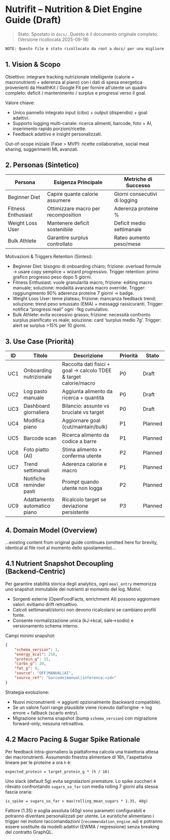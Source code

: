 # Nutrifit – Nutrition & Diet Engine Guide (Draft)

> Stato: Spostato in `docs/`. Questo è il documento originale completo. (Versione ricollocata 2025-09-18)

<!-- Inizio contenuto originale -->

```diff
NOTE: Questo file è stato ricollocato da root a docs/ per una migliore organizzazione.
```

## 1. Vision & Scopo

Obiettivo: integrare tracking nutrizionale intelligente (calorie + macronutrienti + aderenza al piano) con i dati di spesa energetica provenienti da HealthKit / Google Fit per fornire all’utente un quadro completo: deficit / mantenimento / surplus e progressi verso il goal.

Valore chiave:

- Unico pannello integrato input (cibo) + output (dispendio) + goal adattivi.
- Supporto logging multi-canale: ricerca alimenti, barcode, foto + AI, inserimento rapido porzioni/ricette.
- Feedback adattivo e insight personalizzati.

Out-of-scope iniziale (Fase > MVP): ricette collaborative, social meal sharing, suggerimenti ML avanzati.

## 2. Personas (Sintetico)

| Persona | Esigenza Principale | Metriche di Successo |
|---------|---------------------|----------------------|
| Beginner Diet | Capire quante calorie assumere | Giorni consecutivi di logging |
| Fitness Enthusiast | Ottimizzare macro per recomposition | Aderenza proteine % |
| Weight Loss User | Mantenere deficit sostenibile | Deficit medio settimanale |
| Bulk Athlete | Garantire surplus controllato | Rateo aumento peso/mese |

Motivazioni & Triggers Retention (Sintesi):

- Beginner Diet: bisogno di onboarding chiaro; frizione: overload formule → usare copy semplice + wizard progressivo. Trigger retention: primo grafico progresso peso dopo 5 giorni.
- Fitness Enthusiast: vuole granularità macro; frizione: editing macro manuale; soluzione: modalità avanzata macro override. Trigger: raggiungimento 90% aderenza proteine 7 giorni → badge.
- Weight Loss User: teme plateau; frizione: mancanza feedback trend; soluzione: trend peso smussato (EMA) + messaggi rassicuranti. Trigger: notifica “progressi reali” ogni -1kg cumulativo.
- Bulk Athlete: evita eccessivo grasso; frizione: necessità confronto surplus pianificato vs reale; soluzione: card ‘surplus medio 7g’. Trigger: alert se surplus >15% per 10 giorni.

## 3. Use Case (Priorità)

| ID | Titolo | Descrizione | Priorità | Stato |
|----|--------|-------------|----------|-------|
| UC1 | Onboarding nutrizionale | Raccolta dati fisici + goal → calcolo TDEE & target calorie/macro | P0 | Draft |
| UC2 | Log pasto manuale | Aggiunta alimento da ricerca + quantità | P0 | Draft |
| UC3 | Dashboard giornaliera | Bilancio: assunte vs bruciate vs target | P0 | Draft |
| UC4 | Modifica piano | Aggiornare goal (cut/maintain/bulk) | P1 | Planned |
| UC5 | Barcode scan | Ricerca alimento da codice a barre | P1 | Planned |
| UC6 | Foto piatto (AI) | Stima alimento + conferma utente | P2 | Planned |
| UC7 | Trend settimanali | Aderenza calorie e macro | P1 | Planned |
| UC8 | Notifiche reminder pasti | Prompt quando utente non logga | P2 | Planned |
| UC9 | Adattamento automatico piano | Ricalcolo target se deviazione persistente | P3 | Planned |

## 4. Domain Model (Overview)

...existing content from original guide continues (omitted here for brevity, identical al file root al momento dello spostamento)...

<!-- Contenuto successivo consolidato: le sezioni avanzate (AI pipeline, notifiche, adattamento) sono ora nel documento esteso. -->

## 4.1 Nutrient Snapshot Decoupling (Backend‑Centric)

Per garantire stabilità storica degli analytics, ogni `meal_entry` memorizza uno snapshot immutabile dei nutrienti al momento del log. Motivi:

- Sorgenti esterne (OpenFoodFacts, enrichment AI) possono aggiornare valori: evitiamo drift retroattivo.
- Calcoli settimanali/storici non devono ricalcolarsi se cambiano profili fonte.
- Consente normalizzazione unica (kJ→kcal, sale→sodio) e versionamento schema interno.

Campi minimi snapshot:

```json
{
	"schema_version": 1,
	"energy_kcal": 250,
	"protein_g": 15,
	"carbs_g": 20,
	"fat_g": 9,
	"source": "OFF|MANUAL|AI",
	"source_ref": "barcode|manual|inference:<id>"
}
```

Strategia evoluzione:

- Nuovi micronutrienti → aggiunti opzionalmente (backward compatible).
- Se un valore fuori range plausibile viene ricevuto dall’origine → log errore + fallback (scarto entry).
- Migrazione schema snapshot (bump `schema_version`) con migrazione forward-only; nessuna retroattiva.

## 4.2 Macro Pacing & Sugar Spike Rationale

Per feedback intra-giornaliero la piattaforma calcola una traiettoria attesa dei macronutrienti. Assumendo finestra alimentare di 16h, l'aspettativa lineare per le proteine a ora `h` è:

```
expected_protein = target_protein_g * (h / 16)
```

Uno slack (default 5g) evita segnalazioni premature. Lo spike zuccheri è rilevato confrontando `sugars_so_far` con media rolling 7 giorni alla stessa fascia oraria:

```
is_spike = sugars_so_far > max(rolling_mean_sugars * 1.35, 40g)
```

Fattore (1.35) e soglia assoluta (40g) sono parametri configurabili e potranno diventare personalizzati per utente. Le euristiche alimentano i trigger nel motore raccomandazioni (`recommendation_engine.md`) e potranno essere sostituite da modelli adattivi (EWMA / regressione) senza breaking del contratto GraphQL.
